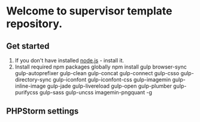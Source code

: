 # Welcome to supervisor template repository.

## Get started
1. If you don't have installed [node.js](https://nodejs.org/) - install it.
2. Install required npm packages globally
    npm install gulp browser-sync gulp-autoprefixer gulp-clean gulp-concat gulp-connect gulp-csso gulp-directory-sync gulp-iconfont gulp-iconfont-css gulp-imagemin gulp-inline-image gulp-jade gulp-livereload gulp-open gulp-plumber gulp-purifycss gulp-sass gulp-uncss imagemin-pngquant -g



## PHPStorm settings